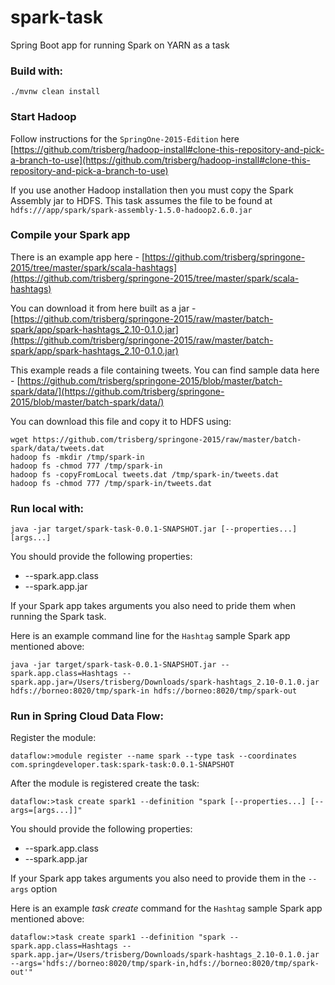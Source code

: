 spark-task
==========

Spring Boot app for running Spark on YARN as a task

### Build with:

    ./mvnw clean install

### Start Hadoop

Follow instructions for the `SpringOne-2015-Edition` here [https://github.com/trisberg/hadoop-install#clone-this-repository-and-pick-a-branch-to-use](https://github.com/trisberg/hadoop-install#clone-this-repository-and-pick-a-branch-to-use)

If you use another Hadoop installation then you must copy the Spark Assembly jar to HDFS. This task assumes the file to be found at `hdfs:///app/spark/spark-assembly-1.5.0-hadoop2.6.0.jar`

### Compile your Spark app

There is an example app here - [https://github.com/trisberg/springone-2015/tree/master/spark/scala-hashtags](https://github.com/trisberg/springone-2015/tree/master/spark/scala-hashtags)

You can download it from here built as a jar - [https://github.com/trisberg/springone-2015/raw/master/batch-spark/app/spark-hashtags_2.10-0.1.0.jar](https://github.com/trisberg/springone-2015/raw/master/batch-spark/app/spark-hashtags_2.10-0.1.0.jar)

This example reads a file containing tweets. You can find sample data here - [https://github.com/trisberg/springone-2015/blob/master/batch-spark/data/](https://github.com/trisberg/springone-2015/blob/master/batch-spark/data/)

You can download this file and copy it to HDFS using:

    wget https://github.com/trisberg/springone-2015/raw/master/batch-spark/data/tweets.dat
    hadoop fs -mkdir /tmp/spark-in
    hadoop fs -chmod 777 /tmp/spark-in
    hadoop fs -copyFromLocal tweets.dat /tmp/spark-in/tweets.dat
    hadoop fs -chmod 777 /tmp/spark-in/tweets.dat

### Run local with:

    java -jar target/spark-task-0.0.1-SNAPSHOT.jar [--properties...] [args...]

You should provide the following properties:

 * --spark.app.class
 * --spark.app.jar

If your Spark app takes arguments you also need to pride them when running the Spark task.

Here is an example command line for the `Hashtag` sample Spark app mentioned above:

    java -jar target/spark-task-0.0.1-SNAPSHOT.jar --spark.app.class=Hashtags --spark.app.jar=/Users/trisberg/Downloads/spark-hashtags_2.10-0.1.0.jar hdfs://borneo:8020/tmp/spark-in hdfs://borneo:8020/tmp/spark-out

### Run in Spring Cloud Data Flow:

Register the module:

    dataflow:>module register --name spark --type task --coordinates com.springdeveloper.task:spark-task:0.0.1-SNAPSHOT

After the module is registered create the task:

    dataflow:>task create spark1 --definition "spark [--properties...] [--args=[args...]]"

You should provide the following properties:

 * --spark.app.class
 * --spark.app.jar

If your Spark app takes arguments you also need to provide them in the `--args` option

Here is an example _task create_ command for the `Hashtag` sample Spark app mentioned above:

    dataflow:>task create spark1 --definition "spark --spark.app.class=Hashtags --spark.app.jar=/Users/trisberg/Downloads/spark-hashtags_2.10-0.1.0.jar --args='hdfs://borneo:8020/tmp/spark-in,hdfs://borneo:8020/tmp/spark-out'"

